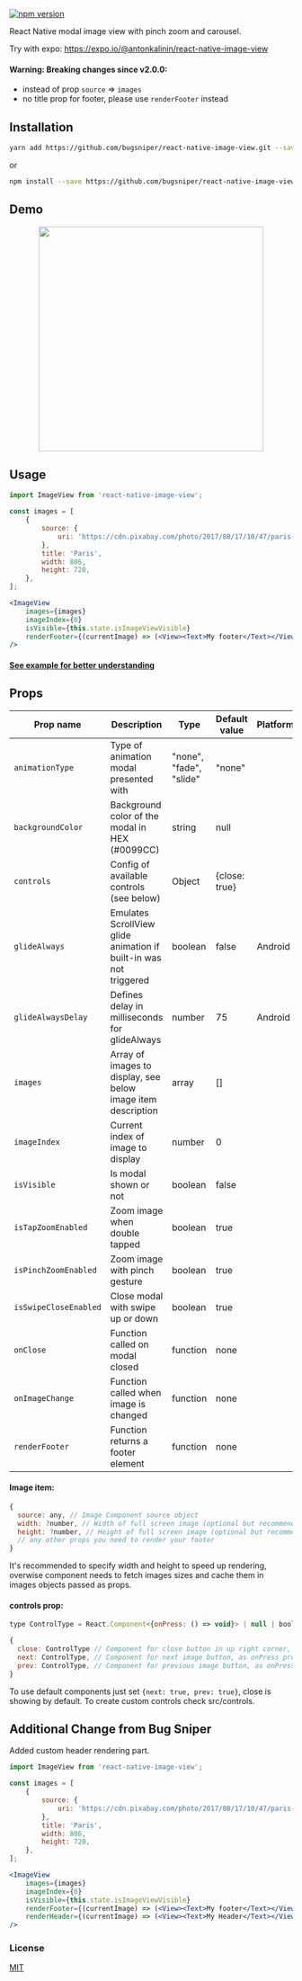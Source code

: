 [![npm version](https://badge.fury.io/js/react-native-image-view.svg)](https://badge.fury.io/js/react-native-image-view)

React Native modal image view with pinch zoom and carousel.

Try with expo: https://expo.io/@antonkalinin/react-native-image-view

#### Warning: Breaking changes since v2.0.0:

- instead of prop `source` => `images`
- no title prop for footer, please use `renderFooter` instead

## Installation

```bash
yarn add https://github.com/bugsniper/react-native-image-view.git --save
```

or

```bash
npm install --save https://github.com/bugsniper/react-native-image-view.git
```

## Demo

<p align="center">
  <img src="https://raw.githubusercontent.com/antonKalinin/react-native-image-view/master/static/demoV2.gif" height="400" />
</p>

## Usage
```jsx
import ImageView from 'react-native-image-view';

const images = [
    {
        source: {
            uri: 'https://cdn.pixabay.com/photo/2017/08/17/10/47/paris-2650808_960_720.jpg',
        },
        title: 'Paris',
        width: 806,
        height: 720,
    },
];

<ImageView
    images={images}
    imageIndex={0}
    isVisible={this.state.isImageViewVisible}
    renderFooter={(currentImage) => (<View><Text>My footer</Text></View>)}
/>
```

#### [See example for better understanding](https://github.com/antonKalinin/react-native-image-view/blob/master/example/App.js)

## Props

Prop name           | Description   | Type      | Default value | Platform |
--------------------|---------------|-----------|---------------|----------|
`animationType` | Type of animation modal presented with | "none", "fade", "slide" | "none" |
`backgroundColor` | Background color of the modal in HEX (#0099CC) | string | null |
`controls` | Config of available controls (see below) | Object | {close: true} |
`glideAlways`  | Emulates ScrollView glide animation if built-in was not triggered  | boolean | false | Android
`glideAlwaysDelay`  | Defines delay in milliseconds for glideAlways  | number | 75 | Android
`images` | Array of images to display, see below image item description | array | [] |
`imageIndex` | Current index of image to display | number | 0 |
`isVisible` | Is modal shown or not | boolean | false |
`isTapZoomEnabled` | Zoom image when double tapped | boolean | true |
`isPinchZoomEnabled` | Zoom image with pinch gesture | boolean | true |
`isSwipeCloseEnabled` | Close modal with swipe up or down | boolean | true |
`onClose` | Function called on modal closed | function | none |
`onImageChange` | Function called when image is changed | function | none |
`renderFooter` | Function returns a footer element | function | none |

#### Image item:

```js
{
  source: any, // Image Component source object
  width: ?number, // Width of full screen image (optional but recommended)
  height: ?number, // Height of full screen image (optional but recommended)
  // any other props you need to render your footer
}
```

It's recommended to specify width and height to speed up rendering, overwise component needs to fetch images sizes and cache them in images objects passed as props.

#### controls prop:

```js
type ControlType = React.Component<{onPress: () => void}> | null | boolean,

{
  close: ControlType // Component for close button in up right corner, as onPress prop accepts function to close modal
  next: ControlType, // Component for next image button, as onPress prop accepts function to scroll to next image
  prev: ControlType, // Component for previous image button, as onPress prop accepts function to scroll to previous image
}
```

To use default components just set `{next: true, prev: true}`, close is showing by default. To create custom controls check src/controls.

## Additional Change from Bug Sniper
Added custom header rendering part.
```jsx
import ImageView from 'react-native-image-view';

const images = [
    {
        source: {
            uri: 'https://cdn.pixabay.com/photo/2017/08/17/10/47/paris-2650808_960_720.jpg',
        },
        title: 'Paris',
        width: 806,
        height: 720,
    },
];

<ImageView
    images={images}
    imageIndex={0}
    isVisible={this.state.isImageViewVisible}
    renderFooter={(currentImage) => (<View><Text>My footer</Text></View>)}
    renderHeader={(currentImage) => (<View><Text>My Header</Text></View>)}
/>
```
### License
  [MIT](LICENSE)
